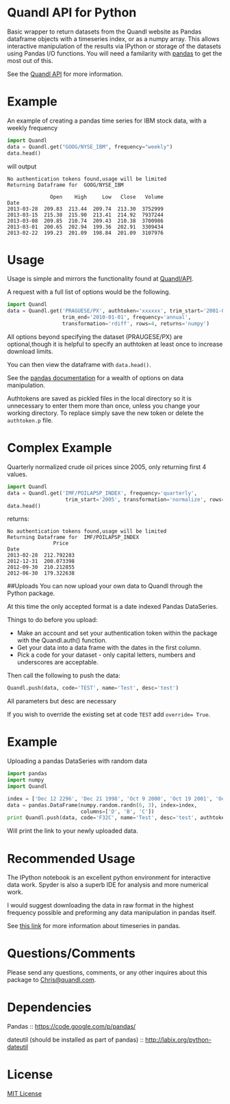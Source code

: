 Quandl API for Python
=========
Basic wrapper to return datasets from the Quandl website as Pandas dataframe objects with a timeseries index, or as a numpy array. This allows interactive manipulation of the results via IPython or storage of the datasets using Pandas I/O functions. You will need a familarity with [pandas](http://pandas.pydata.org/) to get the most out of this.

See the [Quandl API](http://www.quandl.com/api) for more information.

Example
========
An example of creating a pandas time series for IBM stock data, with a weekly frequency

```python
import Quandl
data = Quandl.get("GOOG/NYSE_IBM", frequency="weekly")
data.head()
```

will output

```
No authentication tokens found,usage will be limited 
Returning Dataframe for  GOOG/NYSE_IBM

              Open    High     Low   Close   Volume
Date                                               
2013-03-28  209.83  213.44  209.74  213.30  3752999
2013-03-15  215.38  215.90  213.41  214.92  7937244
2013-03-08  209.85  210.74  209.43  210.38  3700986
2013-03-01  200.65  202.94  199.36  202.91  3309434
2013-02-22  199.23  201.09  198.84  201.09  3107976
```

Usage
=====
Usage is simple and mirrors the functionality found at [Quandl/API](http://www.quandl.com/api).

A request with a full list of options would be the following.

```python
import Quandl
data = Quandl.get('PRAGUESE/PX', authtoken='xxxxxx', trim_start='2001-01-01',
                  trim_end='2010-01-01', frequency='annual', 
                  transformation='rdiff', rows=4, returns='numpy')
```

All options beyond specifying the dataset (PRAUGESE/PX) are optional,though it is helpful to specify an authtoken at 
least once to increase download limits.

You can then view the dataframe with `data.head()`.

See the [pandas documentation](http://pandas.pydata.org/) for a wealth of options on data manipulation.

Authtokens are saved as pickled files in the local directory so it is unnecessary to enter them more than once,
unless you change your working directory. To replace simply save the new token or delete the `authtoken.p` file.

Complex Example
===============
Quarterly normalized crude oil prices since 2005, only returning first 4 values.

```python
import Quandl
data = Quandl.get('IMF/POILAPSP_INDEX', frequency='quarterly',
                   trim_start='2005', transformation='normalize', rows='4')
data.head()
````

returns:

```
No authentication tokens found,usage will be limited
Returning Dataframe for  IMF/POILAPSP_INDEX
               Price
Date
2013-02-28  212.792283
2012-12-31  200.073398
2012-09-30  210.212855
2012-06-30  179.322638
```

##Uploads
You can now upload your own data to Quandl through the Python package.

At this time the only accepted format is a date indexed Pandas DataSeries.

Things to do before you upload:

* Make an account and set your authentication token within the package with the Quandl.auth() function.
* Get your data into a data frame with the dates in the first column.
* Pick a code for your dataset - only capital letters, numbers and underscores are acceptable.

Then call the following to push the data:

```python
Quandl.push(data, code='TEST', name='Test', desc='test')
```

All parameters but desc are necessary

If you wish to override the existing set at code `TEST` add `override= True`.


Example
========
Uploading a pandas DataSeries with random data

```python
import pandas
import numpy
import Quandl

index = ['Dec 12 2296', 'Dec 21 1998', 'Oct 9 2000', 'Oct 19 2001', 'Oct 30 2003', 'Nov 12 2003']
data = pandas.DataFrame(numpy.random.randn(6, 3), index=index,
                        columns=['D', 'B', 'C'])
print Quandl.push(data, code='F32C', name='Test', desc='test', authtoken='xxxxxx')
```

Will print the link to your newly uploaded data.

Recommended Usage
================
The IPython notebook is an excellent python environment for interactive data work. Spyder is also a superb IDE for analysis and more numerical work.

I would suggest downloading the data in raw format in the highest frequency possible and preforming any data manipulation
in pandas itself.

See [this link](http://pandas.pydata.org/pandas-docs/dev/timeseries.html) for more information about timeseries in pandas.

Questions/Comments
==================
Please send any questions, comments, or any other inquires about this package to <Chris@quandl.com>.

Dependencies
============
Pandas :: <https://code.google.com/p/pandas/>

dateutil (should be installed as part of pandas) :: <http://labix.org/python-dateutil>

License
=======
[MIT License](http://opensource.org/licenses/MIT)
